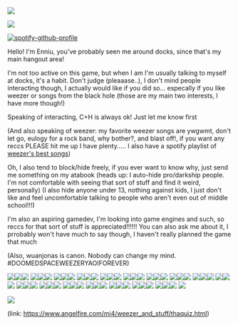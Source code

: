 ![](https://files.catbox.moe/iyc101.jpeg)


![](https://komarev.com/ghpvc/?username=plutopawzz&color=BECC41&style=for-the-badge)

[![spotify-github-profile](https://spotify-github-profile.kittinanx.com/api/view?uid=31nlxgfjxx4ezh3trhymv2ij57um&cover_image=true&theme=natemoo-re&show_offline=false&background_color=121212&interchange=false&bar_color=53b14f&bar_color_cover=false)](https://github.com/kittinan/spotify-github-profile)

Hello! I'm Enniu, you've probably seen me around docks, since that's my main hangout area!

I'm not too active on this game, but when I am I'm usually talking to myself at docks, it's a habit. Don't judge (pleaaase..), I don't mind people interacting though, I actually would like if you did so... especally if you like weezer or songs from the black hole (those are my main two interests, I have more though!)

Speaking of interacting, C+H is always ok! Just let me know first

(And also speaking of weezer: my favorite weezer songs are ywgwmt, don't let go, eulogy for a rock band, why bother?, and blast off!, if you want any reccs PLEASE hit me up I have plenty..... I also have a spotify playlist of [weezer's best songs](https://open.spotify.com/playlist/0VTlfNujsvm290gebIpsHv?si=1ded3501eb5a4bf9))

Oh, I also tend to block/hide freely, if you ever want to know why, just send me something on my atabook (heads up: I auto-hide pro/darkship people. I'm not comfortable with seeing that sort of stuff and find it weird, personally) (I also hide anyone under 13, nothing against kids, I just don't like and feel uncomfortable talking to people who aren't even out of middle school!!!)

I'm also an aspiring gamedev, I'm looking into game engines and such, so reccs for that sort of stuff is appreciated!!!!!! You can also ask me about it, I prrobably won't have much to say though, I haven't really planned the game that much

(Also, wuanjonas is canon. Nobody can change my mind. #DOOMEDSPACEWEEZERYAOIFOREVER)

![](https://files.catbox.moe/rb0x8l.png)![](https://files.catbox.moe/t54h1l.gifv)![](https://files.catbox.moe/6ixhve.png)
![](https://files.catbox.moe/pfisqj.gif)![](https://files.catbox.moe/0k8za4.png)![](https://files.catbox.moe/9dacgi.gif)
![](https://files.catbox.moe/hvl579.gif)![](https://files.catbox.moe/icizng.gif)![](https://files.catbox.moe/k1swwh.webp)
![](https://files.catbox.moe/fiky1f.png)![](https://files.catbox.moe/f6j8vd.jpeg)![](https://files.catbox.moe/xpf1wu.webp)
![](https://files.catbox.moe/dqage5.webp)![](https://files.catbox.moe/g7wioi.webp)![](https://files.catbox.moe/tklk0o.jpg)
![](https://files.catbox.moe/nxmm11.jpeg)![](https://files.catbox.moe/zfzxlz.gif)![](https://files.catbox.moe/m8q66f.jpg)
![](https://files.catbox.moe/vznr2z.pnj)![](https://files.catbox.moe/hwcf6o.png)![](https://files.catbox.moe/h797b0.webp)
![](https://files.catbox.moe/fkcisu.pnj)![](https://files.catbox.moe/lbgt3d.webp)![](https://files.catbox.moe/1q6iff.gif)
![](https://files.catbox.moe/chcfly.png)![](https://files.catbox.moe/p68a3c.gif)![](https://files.catbox.moe/w3uclb.png)
![](https://files.catbox.moe/ybb156.png)![](https://files.catbox.moe/zze4da.png)![](https://files.catbox.moe/lzqfvm.webp)
![](https://files.catbox.moe/btj5jj.png)![](https://files.catbox.moe/16wy5n.jpg)![](https://files.catbox.moe/h797b0.webp)
![](https://files.catbox.moe/oj9zgq.png)![](https://files.catbox.moe/49wzwr.png)![](https://files.catbox.moe/hj27k3.png)
![](https://files.catbox.moe/bqifd0.png)![](https://files.catbox.moe/b9z6ik.png)![](https://files.catbox.moe/md71q9.png)
![](https://files.catbox.moe/yntj6c.png)![](https://files.catbox.moe/jaxumc.gif)![](https://files.catbox.moe/46009h.png)
![](https://files.catbox.moe/mz2dam.png)![](https://files.catbox.moe/vznr2z.pnj)![](https://files.catbox.moe/t0lmbz.png)
![](https://files.catbox.moe/bh93mb.gif)![](https://files.catbox.moe/cqlugb.png)![](https://files.catbox.moe/5ihckx.jpg)
![](https://files.catbox.moe/xr67hf.gifv)![](https://files.catbox.moe/n36zkp.gif)![](https://files.catbox.moe/d1njxf.pnj)
![](https://files.catbox.moe/ri4rbe.gifv)

![](https://files.catbox.moe/vo4dbw.jpeg)

(link: https://www.angelfire.com/mi4/weezer_and_stuff/thaquiz.html)
